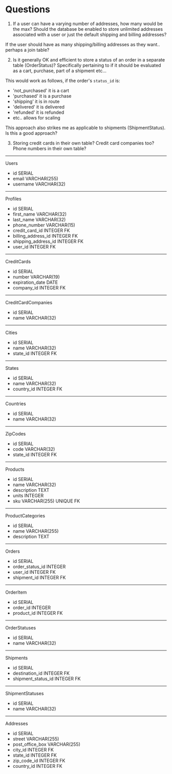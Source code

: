# Questions

1. If a user can have a varying number of addresses, how many would be the max? Should the database be enabled to store unlimited addresses associated with a user or just the default shipping and billing addresses?

If the user should have as many shipping/billing addresses as they want.. perhaps a join table?

2. Is it generally OK and efficient to store a status of an order in a separate table (OrderStatus)? Specifically pertaining to if it should be evaluated as a cart, purchase, part of a shipment etc...

This would work as follows, if the order's `status_id` is:

- 'not_purchased' it is a cart
- 'purchased' it is a purchase
- 'shipping' it is in route
- 'delivered' it is delivered
- 'refunded' it is refunded
- etc.. allows for scaling

This approach also strikes me as applicable to shipments (ShipmentStatus). Is this a good approach?

3. Storing credit cards in their own table? Credit card companies too? Phone numbers in their own table?

---

Users

- id SERIAL
- email VARCHAR(255)
- username VARCHAR(32)

---

Profiles

- id SERIAL
- first_name VARCHAR(32)
- last_name VARCHAR(32)
- phone_number VARCHAR(15)
- credit_card_id INTEGER FK
- billing_address_id INTEGER FK
- shipping_address_id INTEGER FK
- user_id INTEGER FK

---

CreditCards

- id SERIAL
- number VARCHAR(19)
- expiration_date DATE
- company_id INTEGER FK

---

CreditCardCompanies

- id SERIAL
- name VARCHAR(32)

---

Cities

- id SERIAL
- name VARCHAR(32)
- state_id INTEGER FK

---

States

- id SERIAL
- name VARCHAR(32)
- country_id INTEGER FK

---

Countries

- id SERIAL
- name VARCHAR(32)

---

ZipCodes

- id SERIAL
- code VARCHAR(32)
- state_id INTEGER FK

---

Products

- id SERIAL
- name VARCHAR(32)
- description TEXT
- units INTEGER
- sku VARCHAR(255) UNIQUE FK

---

ProductCategories

- id SERIAL
- name VARCHAR(255)
- description TEXT

---

Orders

- id SERIAL
- order_status_id INTEGER
- user_id INTEGER FK
- shipment_id INTEGER FK

---

OrderItem

- id SERIAL
- order_id INTEGER
- product_id INTEGER FK

---

OrderStatuses

- id SERIAL
- name VARCHAR(32)

---

Shipments

- id SERIAL
- destination_id INTEGER FK
- shipment_status_id INTEGER FK

---

ShipmentStatuses

- id SERIAL
- name VARCHAR(32)

---

Addresses

- id SERIAL
- street VARCHAR(255)
- post_office_box VARCHAR(255)
- city_id INTEGER FK
- state_id INTEGER FK
- zip_code_id INTEGER FK
- country_id INTEGER FK











